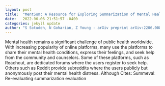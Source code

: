 ```yaml
---
layout: post
title:  "MentSum: A Resource for Exploring Summarization of Mental Health Online Posts"
date:   2022-06-06 21:51:57 -0400
categories: jekyll update
author: "S Sotudeh, N Goharian, Z Young - arXiv preprint arXiv:2206.00856, 2022"
---
```

Mental health remains a significant challenge of public health worldwide. With increasing popularity of online platforms, many use the platforms to share their mental health conditions, express their feelings, and seek help from the community and counselors. Some of these platforms, such as Reachout, are dedicated forums where the users register to seek help. Others such as Reddit provide subreddits where the users publicly but anonymously post their mental health distress. Although 
Cites: Summeval: Re-evaluating summarization evaluation